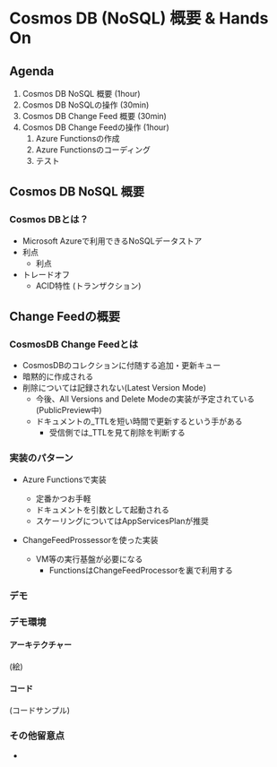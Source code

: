 # Cosmos DB (NoSQL) 概要 & Hands On

## Agenda

1. Cosmos DB NoSQL 概要 (1hour)
1. Cosmos DB NoSQLの操作 (30min)
1. Cosmos DB Change Feed 概要 (30min)
1. Cosmos DB Change Feedの操作 (1hour)
    1. Azure Functionsの作成
    1. Azure Functionsのコーディング
    1. テスト

## Cosmos DB NoSQL 概要

### Cosmos DBとは？

- Microsoft Azureで利用できるNoSQLデータストア
- 利点
  - 利点
- トレードオフ
  - ACID特性 (トランザクション)

## Change Feedの概要 

### CosmosDB Change Feedとは
- CosmosDBのコレクションに付随する追加・更新キュー
- 暗黙的に作成される
- 削除については記録されない(Latest Version Mode)
    - 今後、All Versions and Delete Modeの実装が予定されている(PublicPreview中)
    - ドキュメントの_TTLを短い時間で更新するという手がある
        - 受信側では_TTLを見て削除を判断する

### 実装のパターン
- Azure Functionsで実装
  - 定番かつお手軽
  - ドキュメントを引数として起動される
  - スケーリングについてはAppServicesPlanが推奨

- ChangeFeedProssessorを使った実装
  - VM等の実行基盤が必要になる
    - FunctionsはChangeFeedProcessorを裏で利用する

### デモ

### デモ環境
#### アーキテクチャー
(絵)
#### コード
(コードサンプル)

### その他留意点
- 
